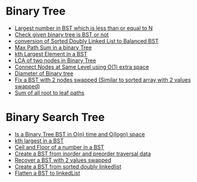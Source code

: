 # Binary Tree

- [Largest number in BST which is less than or equal to N](https://www.geeksforgeeks.org/largest-number-bst-less-equal-n/)
- [Check given binary tree is BST or not](https://www.geeksforgeeks.org/a-program-to-check-if-a-binary-tree-is-bst-or-not/)
- [conversion of Sorted Doubly Linked List to Balanced BST](https://www.geeksforgeeks.org/in-place-conversion-of-sorted-dll-to-balanced-bst/)
- [Max Path Sum in a binary Tree](https://www.geeksforgeeks.org/find-maximum-path-sum-in-a-binary-tree/)
- [kth Largest Element in a BST](https://github.com/rishabh1911/Coding-Practice/blob/master/src/main/java/practice/binary/tree/KthSmallestInBST.java)
- [LCA of two nodes in Binary Tree](https://github.com/rishabh1911/Coding-Practice/blob/master/src/main/java/practice/binary/tree/LCA.java)
- [Connect Nodes at Same Level using O(1) extra space](https://github.com/rishabh1911/Coding-Practice/blob/master/src/main/java/practice/binary/tree/ConnectNodesAtSameLevel.java)
- [Diameter of Binary tree](https://www.geeksforgeeks.org/diameter-of-a-binary-tree-in-on-a-new-method/)
- [Fix a BST with 2 nodes swapped (Similar to sorted array with 2 values swapped)](https://www.geeksforgeeks.org/fix-two-swapped-nodes-of-bst/)
- [Sum of all root to leaf paths](https://www.interviewbit.com/problems/sum-root-to-leaf-numbers/)



# Binary Search Tree
- [Is a Binary Tree BST in O(n) time and O(logn) space](https://www.geeksforgeeks.org/a-program-to-check-if-a-binary-tree-is-bst-or-not/)
- [kth largest in a BST]()
- [Ceil and Floor of a number in a BST]()
- [Create a BST from inorder and preorder traversal data](https://www.interviewbit.com/courses/programming/topics/tree-data-structure/)
- [Recover a BST with 2 values swapped](https://www.interviewbit.com/problems/recover-binary-search-tree/)
- [Create a BST from sorted doubly linkedlist](https://www.interviewbit.com/problems/convert-sorted-list-to-binary-search-tree/)
- [Flatten a BST to linkedList](https://www.interviewbit.com/problems/flatten-binary-tree-to-linked-list/)
